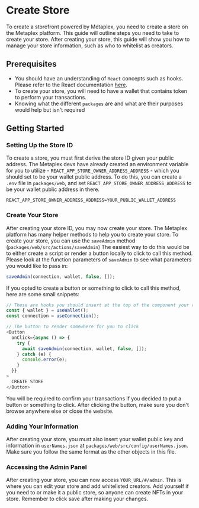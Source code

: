 # Create Store

To create a storefront powered by Metaplex, you need to create a store on the Metaplex platform. This guide will outline
steps you need to take to create your store. After creating your store, this guide will show you how to manage your
store information, such as who to whitelist as creators.

## Prerequisites

- You should have an understanding of `React` concepts such as hooks. Please refer to the React documentation
  [here](https://reactjs.org/docs/getting-started.html).
- To create your store, you will need to have a wallet that contains token to perform your transactions.
- Knowing what the different `packages` are and what are their purposes would help but isn't required

## Getting Started

### Setting Up the Store ID

To create a store, you must first derive the store ID given your public address. The Metaplex devs have already created
an environment variable for you to utilize - `REACT_APP_STORE_OWNER_ADDRESS_ADDRESS` - which you should set to be your
wallet public address. To do this, you can create a `.env` file in `packages/web`, and set
`REACT_APP_STORE_OWNER_ADDRESS_ADDRESS` to be your wallet public address in there.

```
REACT_APP_STORE_OWNER_ADDRESS_ADDRESS=YOUR_PUBLIC_WALLET_ADDRESS
```

### Create Your Store

After creating your store ID, you may now create your store. The Metaplex platform has many helper methods to help you
to create your store. To create your store, you can use the `saveAdmin` method (`packages/web/src/actions/saveAdmin`)
The easiest way to do this would be to either create a script or render a button locally to click to call this method.
Please look at the function parameters of `saveAdmin` to see what parameters you would like to pass in:

```js
saveAdmin(connection, wallet, false, []);
```

If you opted to create a button or something to click to call this method, here are some small snippets:

```js
// These are hooks you should insert at the top of the component your rendering your button in
const { wallet } = useWallet();
const connection = useConnection();
```

```js
// The button to render somewhere for you to click
<Button
  onClick={async () => {
    try {
      await saveAdmin(connection, wallet, false, []);
    } catch (e) {
      console.error(e);
    }
  }}
>
  CREATE STORE
</Button>
```

You will be required to confirm your transactions if you decided to put a button or something to click. After clicking
the button, make sure you don't browse anywhere else or close the website.

### Adding Your Information

After creating your store, you must also insert your wallet public key and information in `userNames.json` at
`packages/web/src/config/userNames.json`. Make sure you follow the same format as the other objects in this file.

### Accessing the Admin Panel

After creating your store, you can now access `YOUR_URL/#/admin`. This is where you can edit your store and add whitelisted creators. Add yourself if you need to or make it a public store, so anyone can create NFTs in your store. Remember to click save after making your changes.
